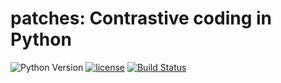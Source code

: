 # patches: Contrastive coding in Python

![Python Version](https://img.shields.io/badge/python-3.6%20%7C%203.7%20%7C%203.7--dev-blue)
[![license](https://img.shields.io/github/license/mashape/apistatus.svg?maxAge=2592000)](https://github.com/sflippl/predicode/blob/master/LICENSE)
[![Build Status](https://travis-ci.com/sflippl/contrastive-predictable-coding.svg?token=29zpy5Q2m7UyeivkA9x5&branch=master)](https://travis-ci.com/sflippl/contrastive-predictable-coding) 
